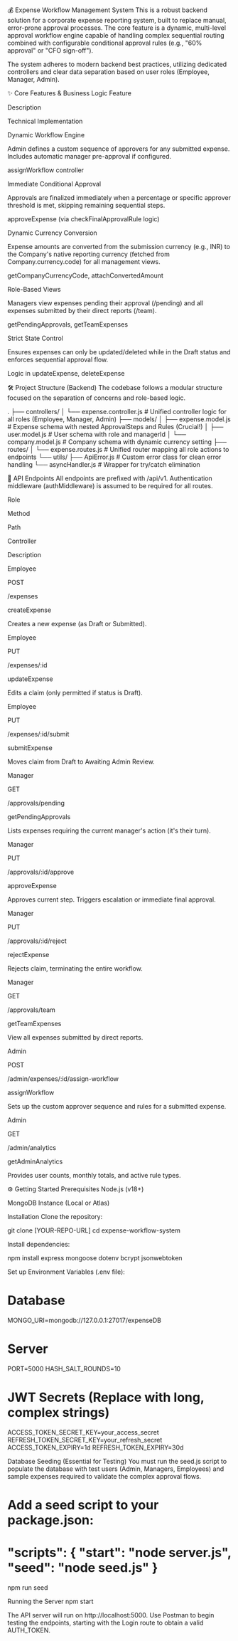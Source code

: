 💰 Expense Workflow Management System
This is a robust backend solution for a corporate expense reporting system, built to replace manual, error-prone approval processes. The core feature is a dynamic, multi-level approval workflow engine capable of handling complex sequential routing combined with configurable conditional approval rules (e.g., "60% approval" or "CFO sign-off").

The system adheres to modern backend best practices, utilizing dedicated controllers and clear data separation based on user roles (Employee, Manager, Admin).

✨ Core Features & Business Logic
Feature

Description

Technical Implementation

Dynamic Workflow Engine

Admin defines a custom sequence of approvers for any submitted expense. Includes automatic manager pre-approval if configured.

assignWorkflow controller

Immediate Conditional Approval

Approvals are finalized immediately when a percentage or specific approver threshold is met, skipping remaining sequential steps.

approveExpense (via checkFinalApprovalRule logic)

Dynamic Currency Conversion

Expense amounts are converted from the submission currency (e.g., INR) to the Company's native reporting currency (fetched from Company.currency.code) for all management views.

getCompanyCurrencyCode, attachConvertedAmount

Role-Based Views

Managers view expenses pending their approval (/pending) and all expenses submitted by their direct reports (/team).

getPendingApprovals, getTeamExpenses

Strict State Control

Ensures expenses can only be updated/deleted while in the Draft status and enforces sequential approval flow.

Logic in updateExpense, deleteExpense

🛠️ Project Structure (Backend)
The codebase follows a modular structure focused on the separation of concerns and role-based logic.

.
├── controllers/
│   └── expense.controller.js  # Unified controller logic for all roles (Employee, Manager, Admin)
├── models/
│   ├── expense.model.js       # Expense schema with nested ApprovalSteps and Rules (Crucial!)
│   ├── user.model.js          # User schema with role and managerId
│   └── company.model.js       # Company schema with dynamic currency setting
├── routes/
│   └── expense.routes.js      # Unified router mapping all role actions to endpoints
└── utils/
    ├── ApiError.js            # Custom error class for clean error handling
    └── asyncHandler.js        # Wrapper for try/catch elimination

🔌 API Endpoints
All endpoints are prefixed with /api/v1. Authentication middleware (authMiddleware) is assumed to be required for all routes.

Role

Method

Path

Controller

Description

Employee

POST

/expenses

createExpense

Creates a new expense (as Draft or Submitted).

Employee

PUT

/expenses/:id

updateExpense

Edits a claim (only permitted if status is Draft).

Employee

PUT

/expenses/:id/submit

submitExpense

Moves claim from Draft to Awaiting Admin Review.

Manager

GET

/approvals/pending

getPendingApprovals

Lists expenses requiring the current manager's action (it's their turn).

Manager

PUT

/approvals/:id/approve

approveExpense

Approves current step. Triggers escalation or immediate final approval.

Manager

PUT

/approvals/:id/reject

rejectExpense

Rejects claim, terminating the entire workflow.

Manager

GET

/approvals/team

getTeamExpenses

View all expenses submitted by direct reports.

Admin

POST

/admin/expenses/:id/assign-workflow

assignWorkflow

Sets up the custom approver sequence and rules for a submitted expense.

Admin

GET

/admin/analytics

getAdminAnalytics

Provides user counts, monthly totals, and active rule types.

⚙️ Getting Started
Prerequisites
Node.js (v18+)

MongoDB Instance (Local or Atlas)

Installation
Clone the repository:

git clone [YOUR-REPO-URL]
cd expense-workflow-system

Install dependencies:

npm install express mongoose dotenv bcrypt jsonwebtoken

Set up Environment Variables (.env file):

# Database
MONGO_URI=mongodb://127.0.0.1:27017/expenseDB

# Server
PORT=5000
HASH_SALT_ROUNDS=10

# JWT Secrets (Replace with long, complex strings)
ACCESS_TOKEN_SECRET_KEY=your_access_secret
REFRESH_TOKEN_SECRET_KEY=your_refresh_secret
ACCESS_TOKEN_EXPIRY=1d
REFRESH_TOKEN_EXPIRY=30d

Database Seeding (Essential for Testing)
You must run the seed.js script to populate the database with test users (Admin, Managers, Employees) and sample expenses required to validate the complex approval flows.

# Add a seed script to your package.json:
# "scripts": { "start": "node server.js", "seed": "node seed.js" }

npm run seed

Running the Server
npm start

The API server will run on http://localhost:5000. Use Postman to begin testing the endpoints, starting with the Login route to obtain a valid AUTH_TOKEN.
